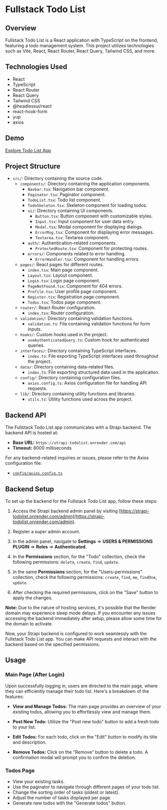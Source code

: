# Fullstack Todo List

## Overview

Fullstack Todo List is a React application with TypeScript on the frontend, featuring a todo management system. This project utilizes technologies such as Vite, React, React Router, React Query, Tailwind CSS, and more.

## Technologies Used

- React
- TypeScript
- React Router
- React Query
- Tailwind CSS
- @headlessui/react
- react-hook-form
- yup
- axios

## Demo

[Explore Todo List App](https://fullstack-todo-react-ts.vercel.app/)

## Project Structure

- `src/`: Directory containing the source code.
  - `components/`: Directory containing the application components.
    - `Navbar.tsx`: Navigation bar component.
    - `Paginator.tsx`: Paginator component.
    - `TodoList.tsx`: Todo list component.
    - `TodoSkeleton.tsx`: Skeleton component for loading todos.
    - `ui/`: Directory containing UI components.
      - `Button.tsx`: Button component with customizable styles.
      - `Input.tsx`: Input component for user data entry.
      - `Modal.tsx`: Modal component for displaying dialogs.
      - `ErrorMsg.tsx`: Component for displaying error messages.
      - `Textarea.tsx`: Textarea component.
    - `auth/`: Authentication-related components.
      - `ProtectedRoute.tsx`: Component for protecting routes.
    - `errors/`: Components related to error handling.
      - `ErrorHandler.tsx`: Component for handling errors.
  - `pages/`: React pages for different routes.
    - `index.tsx`: Main page component.
    - `Layout.tsx`: Layout component.
    - `Login.tsx`: Login page component.
    - `PageNotFound.tsx`: Component for 404 errors.
    - `Profile.tsx`: User profile page component.
    - `Register.tsx`: Registration page component.
    - `Todos.tsx`: Todos page component.
  - `router/`: React Router configuration.
    - `index.tsx`: Router configuration.
  - `validation/`: Directory containing validation functions.
    - `validation.ts`: File containing validation functions for form inputs.
  - `hooks/`: Custom hooks used in the project.
    - `useAuthenticatedQuery.ts`: Custom hook for authenticated queries.
  - `interfaces/`: Directory containing TypeScript interfaces.
    - `index.ts`: File exporting TypeScript interfaces used throughout the project.
  - `data/`: Directory containing data-related files.
    - `index.ts`: File exporting structured data used in the application.
  - `config/`: Directory containing configuration files.
    - `axios.config.ts`: Axios configuration file for handling API requests.
  - `lib/`: Directory containing utility functions and libraries.
    - `utils.ts`: Utility functions used across the project.

## Backend API

The Fullstack Todo List app communicates with a Strapi backend. The backend API is hosted at:

- **Base URL:** `https://strapi-todolist.onrender.com/api`
- **Timeout:** 8000 milliseconds

For any backend-related inquiries or issues, please refer to the Axios configuration file:

- [`config/axios.config.ts`](path/to/your/project/config/axios.config.ts)

## Backend Setup

To set up the backend for the Fullstack Todo List app, follow these steps:

1. Access the Strapi backend admin panel by visiting [https://strapi-todolist.onrender.com/admin](https://strapi-todolist.onrender.com/admin).

2. Register a super admin account.

3. In the admin panel, navigate to **Settings** => **USERS & PERMISSIONS PLUGIN** => **Roles** => **Authenticated**.

4. In the **Permissions** section, for the "Todo" collection, check the following permissions: `delete`, `create`, `find`, `update`.

5. In the same **Permissions** section, for the "Users-permissions" collection, check the following permissions: `create`, `find`, `me`, `findOne`, `update`.

6. After checking the required permissions, click on the "Save" button to apply the changes.

**Note:** Due to the nature of hosting services, it's possible that the Render domain may experience sleep mode delays. If you encounter any issues accessing the backend immediately after setup, please allow some time for the domain to activate.

Now, your Strapi backend is configured to work seamlessly with the Fullstack Todo List app. You can make API requests and interact with the backend based on the specified permissions.

## Usage

### Main Page (After Login)

Upon successfully logging in, users are directed to the main page, where they can efficiently manage their todo list. Here's a breakdown of the features:

- **View and Manage Todos:** The main page provides an overview of your existing todos, allowing you to effortlessly view and manage them.

- **Post New Todo:** Utilize the "Post new todo" button to add a fresh todo to your list.

- **Edit Todos:** For each todo, click on the "Edit" button to modify its title and description.

- **Remove Todos:** Click on the "Remove" button to delete a todo. A confirmation modal will prompt you to confirm the deletion.

### Todos Page

- View your existing tasks.
- Use the paginator to navigate through different pages of your todo list.
- Change the sorting order of tasks (oldest or latest).
- Adjust the number of tasks displayed per page.
- Generate new todos with the "Generate todos" button.
